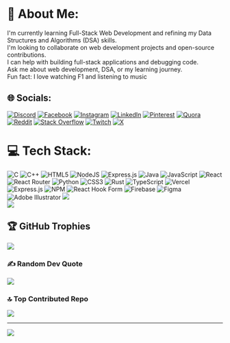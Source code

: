 # 💫 About Me:
I'm currently learning Full-Stack Web Development and refining my Data Structures and Algorithms (DSA) skills.<br>I'm looking to collaborate on web development projects and open-source contributions. <br>I can help with building full-stack applications and debugging code. <br>Ask me about web development, DSA, or my learning journey. <br>Fun fact: I love watching F1 and listening to music


## 🌐 Socials:
[![Discord](https://img.shields.io/badge/Discord-%237289DA.svg?logo=discord&logoColor=white)](https://discord.gg/https://www.quora.com/profile/Aryan-Sharma-4904) [![Facebook](https://img.shields.io/badge/Facebook-%231877F2.svg?logo=Facebook&logoColor=white)](https://facebook.com/https://www.quora.com/profile/Aryan-Sharma-4904) [![Instagram](https://img.shields.io/badge/Instagram-%23E4405F.svg?logo=Instagram&logoColor=white)](https://instagram.com/aryan__sharmaa__) [![LinkedIn](https://img.shields.io/badge/LinkedIn-%230077B5.svg?logo=linkedin&logoColor=white)](https://www.quora.com/profile/Aryan-Sharma-4904) [![Pinterest](https://img.shields.io/badge/Pinterest-%23E60023.svg?logo=Pinterest&logoColor=white)](https://in.pinterest.com/aryan8480/) [![Quora](https://img.shields.io/badge/Quora-%23B92B27.svg?logo=Quora&logoColor=white)](https://www.quora.com/profile/Aryan-Sharma-4904) [![Reddit](https://img.shields.io/badge/Reddit-%23FF4500.svg?logo=Reddit&logoColor=white)](https://reddit.com/user/aryn_shrm) [![Stack Overflow](https://img.shields.io/badge/-Stackoverflow-FE7A16?logo=stack-overflow&logoColor=white)](https://stackoverflow.com/users/21802260) [![Twitch](https://img.shields.io/badge/Twitch-%239146FF.svg?logo=Twitch&logoColor=white)](https://twitch.tv/aryansharma2k4) [![X](https://img.shields.io/badge/X-black.svg?logo=X&logoColor=white)](https://x.com/aryan22sharma) 

# 💻 Tech Stack:
![C](https://img.shields.io/badge/c-%2300599C.svg?style=for-the-badge&logo=c&logoColor=white) ![C++](https://img.shields.io/badge/c++-%2300599C.svg?style=for-the-badge&logo=c%2B%2B&logoColor=white) ![HTML5](https://img.shields.io/badge/html5-%23E34F26.svg?style=for-the-badge&logo=html5&logoColor=white) ![NodeJS](https://img.shields.io/badge/node.js-6DA55F?style=for-the-badge&logo=node.js&logoColor=white) ![Express.js](https://img.shields.io/badge/express.js-%23404d59.svg?style=for-the-badge&logo=express&logoColor=%2361DAFB) ![Java](https://img.shields.io/badge/java-%23ED8B00.svg?style=for-the-badge&logo=openjdk&logoColor=white) ![JavaScript](https://img.shields.io/badge/javascript-%23323330.svg?style=for-the-badge&logo=javascript&logoColor=%23F7DF1E) ![React](https://img.shields.io/badge/react-%2320232a.svg?style=for-the-badge&logo=react&logoColor=%2361DAFB) ![React Router](https://img.shields.io/badge/React_Router-CA4245?style=for-the-badge&logo=react-router&logoColor=white) ![Python](https://img.shields.io/badge/python-3670A0?style=for-the-badge&logo=python&logoColor=ffdd54) ![CSS3](https://img.shields.io/badge/css3-%231572B6.svg?style=for-the-badge&logo=css3&logoColor=white) ![Rust](https://img.shields.io/badge/rust-%23000000.svg?style=for-the-badge&logo=rust&logoColor=white) ![TypeScript](https://img.shields.io/badge/typescript-%23007ACC.svg?style=for-the-badge&logo=typescript&logoColor=white) ![Vercel](https://img.shields.io/badge/vercel-%23000000.svg?style=for-the-badge&logo=vercel&logoColor=white) ![Express.js](https://img.shields.io/badge/express.js-%23404d59.svg?style=for-the-badge&logo=express&logoColor=%2361DAFB) ![NPM](https://img.shields.io/badge/NPM-%23CB3837.svg?style=for-the-badge&logo=npm&logoColor=white) ![React Hook Form](https://img.shields.io/badge/React%20Hook%20Form-%23EC5990.svg?style=for-the-badge&logo=reacthookform&logoColor=white) ![Firebase](https://img.shields.io/badge/firebase-a08021?style=for-the-badge&logo=firebase&logoColor=ffcd34) ![Figma](https://img.shields.io/badge/figma-%23F24E1E.svg?style=for-the-badge&logo=figma&logoColor=white) ![Adobe Illustrator](https://img.shields.io/badge/adobe%20illustrator-%23FF9A00.svg?style=for-the-badge&logo=adobe%20illustrator&logoColor=white)
![](https://github-readme-streak-stats.herokuapp.com/?user=aryansharma2k4&theme=dark&hide_border=false)<br/>
![](https://github-readme-stats.vercel.app/api/top-langs/?username=aryansharma2k4&theme=dark&hide_border=false&include_all_commits=true&count_private=true&layout=compact)

## 🏆 GitHub Trophies
![](https://github-profile-trophy.vercel.app/?username=aryansharma2k4&theme=radical&no-frame=false&no-bg=true&margin-w=4)

### ✍️ Random Dev Quote
![](https://quotes-github-readme.vercel.app/api?type=horizontal&theme=dark)

### 🔝 Top Contributed Repo
![](https://github-contributor-stats.vercel.app/api?username=aryansharma2k4&limit=5&theme=dark&combine_all_yearly_contributions=true)

---
[![](https://visitcount.itsvg.in/api?id=aryansharma2k4&icon=0&color=0)](https://visitcount.itsvg.in)

<!-- Proudly created with GPRM ( https://gprm.itsvg.in ) -->
